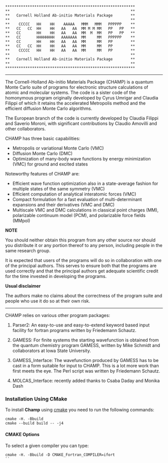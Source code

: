 ```
**********************************************************
**                                                      **
**   Cornell Holland Ab-initio Materials Package        **
**                                                      **
**    CCCCC   HH    HH    AAAAA   MMM   MMM   PPPPPP    **
**   CC   CC  HH    HH   AA   AA  MM M M MM   PP   PP   **
**   CC       HH    HH   AA   AA  MM  M  MM   PP   PP   **
**   CC       HHHHHHHH   AAAAAAA  MM     MM   PPPPPP    **
**   CC       HH    HH   AA   AA  MM     MM   PP        **
**   CC   CC  HH    HH   AA   AA  MM     MM   PP        **
**    CCCCC   HH    HH   AA   AA  MM     MM   PP        **
**                                                      **
**   Cornell Holland Ab-initio Materials Package        **
**                                                      **
**********************************************************
```
------

The Cornell-Holland Ab-initio Materials Package (CHAMP) is a quantum Monte Carlo 
suite of programs for electronic structure calculations of atomic and molecular systems. 
The code is a sister code of the homonymous program originally developed by Cyrus Umrigar 
and Claudia Filippi of which it retains the accelerated Metropolis method and the efficient 
diffusion Monte Carlo algorithms.

The European branch of the code is currently developed by Claudia Filippi and Saverio Moroni, 
with significant contributions by Claudio Amovilli and other collaborators.

CHAMP has three basic capabilities:

* Metropolis or variational Monte Carlo (VMC)
* Diffusion Monte Carlo (DMC)
* Optimization of many-body wave functions by energy minimization (VMC) for ground and excited states

Noteworthy features of CHAMP are:

* Efficient wave function optimization also in a state-average fashion for multiple states of the same symmetry (VMC)
* Efficient computation of analytical interatomic forces (VMC)
* Compact formulation for a fast evaluation of multi-determinant expansions and their derivatives (VMC and DMC)
* Multiscale VMC and DMC calculations in classical point charges (MM), polarizable continuum model (PCM), and polarizable force fields (MMpol)

**NOTE**

You should neither obtain this program from any other source nor should you distribute it 
or any portion thereof to any person, including people in the same research group.

It is expected that users of the programs will do so in collaboration
with one of the principal authors.  This serves to ensure both that the
programs are used correctly and that the principal authors get adequate
scientific credit for the time invested in developing the programs.

**Usual disclaimer**  

The authors make no claims about the correctness of
the program suite and people who use it do so at their own risk.

------------------------------------------------------------------------

CHAMP relies on various other program packages:

1. Parser2: 
   An easy-to-use and easy-to-extend keyword based input facility for fortran 
   programs written by Friedemann Schautz.

2. GAMESS:
   For finite systems the starting wavefunction is obtained from the
   quantum chemistry program GAMESS, written by Mike Schmidt and
   collaborators at Iowa State University.  

3. GAMESS_Interface:
   The wavefunction produced by GAMESS has to be cast in a form
   suitable for input to CHAMP.  This is a lot more work than first meets
   the eye. The Perl script was written by Friedemann Schautz.

4. MOLCAS_Interface: recently added thanks to Csaba Daday and Monika Dash


### Installation Using CMake
To install **Champ** using [cmake](https://cmake.org/) you need to run the following commands:
```
cmake -H. -Bbuild
cmake --build build -- -j4
```

#### CMAKE Options

To select a given compiler you can type:
```
cmake -H. -Bbuild -D CMAKE_Fortran_COMPILER=ifort 
``
